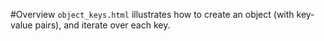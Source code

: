 #Overview
`object_keys.html` illustrates how to create an object (with key-value pairs), and iterate over each key.